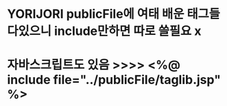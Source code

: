 # YORIJORI  publicFile에 여태 배운 태그들 다있으니 include만하면 따로 쓸필요 x
# 자바스크립트도 있음   >>>>      <%@ include file="../publicFile/taglib.jsp" %>

